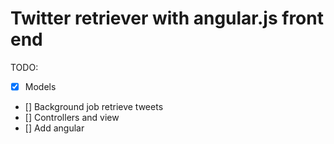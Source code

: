 # Twitter retriever with angular.js front end
TODO:
- [x] Models 
- [] Background job retrieve tweets
- [] Controllers and view
- [] Add angular
